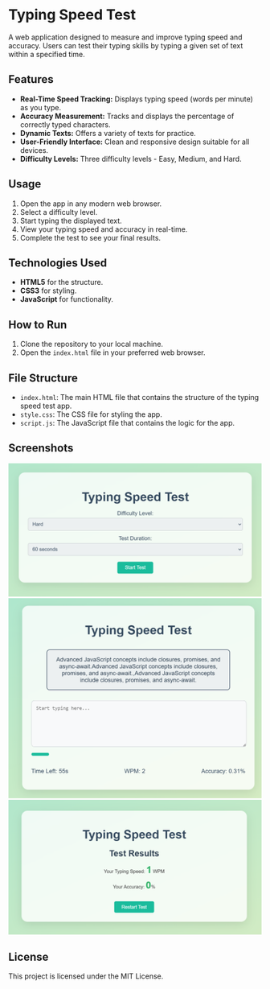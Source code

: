 # Typing Speed Test

A web application designed to measure and improve typing speed and accuracy. Users can test their typing skills by typing a given set of text within a specified time.

## Features

- **Real-Time Speed Tracking:** Displays typing speed (words per minute) as you type.
- **Accuracy Measurement:** Tracks and displays the percentage of correctly typed characters.
- **Dynamic Texts:** Offers a variety of texts for practice.
- **User-Friendly Interface:** Clean and responsive design suitable for all devices.
- **Difficulty Levels:** Three difficulty levels - Easy, Medium, and Hard.

## Usage

1. Open the app in any modern web browser.
2. Select a difficulty level.
3. Start typing the displayed text.
4. View your typing speed and accuracy in real-time.
5. Complete the test to see your final results.

## Technologies Used

- **HTML5** for the structure.
- **CSS3** for styling.
- **JavaScript** for functionality.

## How to Run

1. Clone the repository to your local machine.
2. Open the `index.html` file in your preferred web browser.

## File Structure

- `index.html`: The main HTML file that contains the structure of the typing speed test app.
- `style.css`: The CSS file for styling the app.
- `script.js`: The JavaScript file that contains the logic for the app.

## Screenshots

![Start Screen](screenshots/start-screen.png)
![Typing Screen](screenshots/typing-screen.png)
![Result Screen](screenshots/result-screen.png)

## License

This project is licensed under the MIT License.
